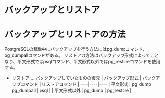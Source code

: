 # バックアップとリストア
# バックアップとリストアの方法
PostgreSQLの稼働中にバックアップを行う方法にはpg_dumpコマンド、pg_dumpallコマンドがある。
リストアの方法はバックアップ形式によってことなり、平文形式ではpsqlコマンド、平文形式以外ではpg_restoreコマンドを使用する。
* リストア ... バックアップしていたものの復元
| バックアップ形式 | バックアップコマンド | リストアコマンド |
----|----|----
| 平文形式 | pg_dump pg_dumpall | psql |
| 平文形式以外 | pg_dump | pg_restore | 